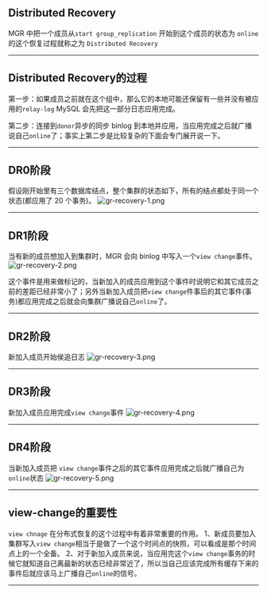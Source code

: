 ## Distributed Recovery 
MGR 中把一个成员从`start group_replication` 开始到这个成员的状态为 `online`的这个恢复过程就称之为 `Distributed Recovery`

---

## Distributed Recovery的过程
第一步：如果成员之前就在这个组中，那么它的本地可能还保留有一些并没有被应用的`relay-log` MySQL 会先把这一部分日志应用完成。

第二步：连接到`donor`异步的同步 binlog 到本地并应用，当应用完成之后就广播说自己`online`了；事实上第二步是比较复杂的下面会专门展开说一下。

---


## DR0阶段
假设刚开始里有三个数据库结点，整个集群的状态如下，所有的结点都处于同一个状态(都应用了 20 个事务)。
![gr-recovery-1.png](static/2020-12/gr-recovery-1.png)

---

## DR1阶段
当有新的成员想加入到集群时，MGR 会向 binlog 中写入一个`view change`事件。
![gr-recovery-2.png](static/2020-12/gr-recovery-2.png)

这个事件是用来做标记的，当新加入的成员应用到这个事件时说明它和其它成员之前的差距已经非常小了；另外当新加入成员把`view change`件事后的其它事件(事务)都应用完成之后就会向集群广播说自己`online`了。

---

## DR2阶段
新加入成员开始侯追日志
![gr-recovery-3.png](static/2020-12/gr-recovery-3.png)

---

## DR3阶段
新加入成员应用完成`view change`事件
![gr-recovery-4.png](static/2020-12/gr-recovery-4.png)

---

## DR4阶段 
当新加入成员把 `view change`事件之后的其它事件应用完成之后就广播自己为`online`状态
![gr-recovery-5.png](static/2020-12/gr-recovery-5.png)

---

## view-change的重要性
`view chnage` 在分布式恢复的这个过程中有着非常重要的作用。 1、新成员要加入集群写入`view change`相当于是做了一个这个时间点的快照，可以看成是那个时间点上的一个全备。
2、对于新加入成员来说，当应用完这个`view change`事务的时候它就知道自己离最新的状态已经非常近了，所以当自己应该完成所有缓存下来的事件后就应该马上广播自己`online`的信号。

---


